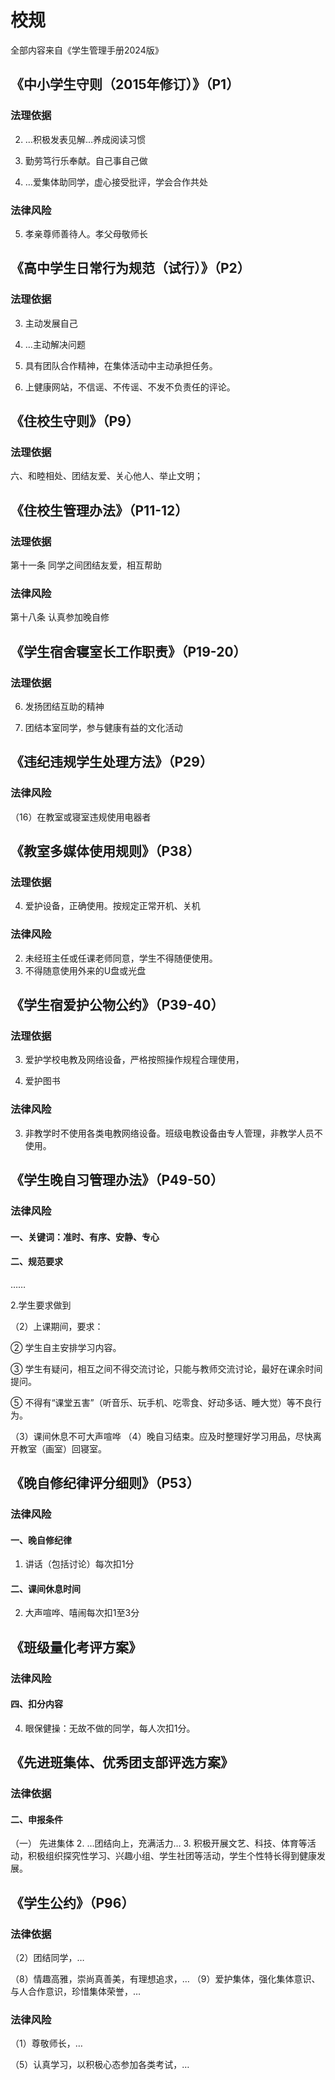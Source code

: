 # 校规
全部内容来自《学生管理手册2024版》
## 《中小学生守则（2015年修订）》（P1）
### 法理依据
2. …积极发表见解…养成阅读习惯

3. 勤劳笃行乐奉献。自己事自己做

5. …爱集体助同学，虚心接受批评，学会合作共处
### 法律风险
5. 孝亲尊师善待人。孝父母敬师长
## 《高中学生日常行为规范（试行）》（P2）
### 法理依据
3. 主动发展自己

4. …主动解决问题

6. 具有团队合作精神，在集体活动中主动承担任务。

18. 上健康网站，不信谣、不传谣、不发不负责任的评论。
## 《住校生守则》（P9）
### 法理依据
六、和睦相处、团结友爱、关心他人、举止文明；
## 《住校生管理办法》（P11-12）
### 法理依据
第十一条 同学之间团结友爱，相互帮助
### 法律风险
第十八条 认真参加晚自修
## 《学生宿舍寝室长工作职责》（P19-20）
### 法理依据
6. 发扬团结互助的精神

9. 团结本室同学，参与健康有益的文化活动
## 《违纪违规学生处理方法》（P29）
### 法律风险
（16）在教室或寝室违规使用电器者
## 《教室多媒体使用规则》（P38）
### 法理依据
4. 爱护设备，正确使用。按规定正常开机、关机
### 法律风险
2. 未经班主任或任课老师同意，学生不得随便使用。
3. 不得随意使用外来的U盘或光盘
## 《学生宿爱护公物公约》（P39-40）
### 法理依据
3. 爱护学校电教及网络设备，严格按照操作规程合理使用，

8. 爱护图书
### 法律风险
3. 非教学时不使用各类电教网络设备。班级电教设备由专人管理，非教学人员不使用。
## 《学生晚自习管理办法》（P49-50）
### 法律风险
#### 一、关键词：准时、有序、安静、专心
#### 二、规范要求
……

2.学生要求做到

（2）上课期间，要求：

② 学生自主安排学习内容。

③ 学生有疑问，相互之间不得交流讨论，只能与教师交流讨论，最好在课余时间提问。

⑤ 不得有“课堂五害”（听音乐、玩手机、吃零食、好动多话、睡大觉）等不良行为。

（3）课间休息不可大声喧哗
（4）晚自习结束。应及时整理好学习用品，尽快离开教室（画室）回寝室。
## 《晚自修纪律评分细则》（P53）
### 法律风险
#### 一、晚自修纪律
1. 讲话（包括讨论）每次扣1分
#### 二、课间休息时间
2. 大声喧哗、嘻闹每次扣1至3分
## 《班级量化考评方案》
### 法律风险
#### 四、扣分内容
4. 眼保健操：无故不做的同学，每人次扣1分。
## 《先进班集体、优秀团支部评选方案》
### 法律依据
#### 二、申报条件
（一） 先进集体
2. …团结向上，充满活力…
3. 积极开展文艺、科技、体育等活动，积极组织探究性学习、兴趣小组、学生社团等活动，学生个性特长得到健康发展。
## 《学生公约》（P96）
### 法律依据
（2）团结同学，…

（8）情趣高雅，崇尚真善美，有理想追求，…
（9）爱护集体，强化集体意识、与人合作意识，珍惜集体荣誉，…
### 法律风险
（1）尊敬师长，…

（5）认真学习，以积极心态参加各类考试，…
